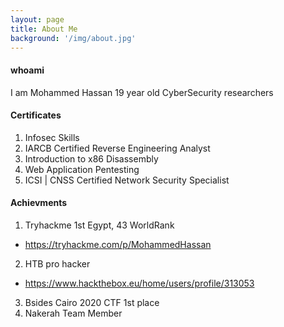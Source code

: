 ```yaml
---
layout: page
title: About Me
background: '/img/about.jpg'
---
```


#### whoami
I am Mohammed Hassan 19 year old CyberSecurity researchers

#### Certificates
1. Infosec Skills
  1. IARCB Certified Reverse Engineering Analyst 
  2. Introduction to x86 Disassembly
  3. Web Application Pentesting
2. ICSI | CNSS Certified Network Security Specialist

#### Achievments
1. Tryhackme 1st Egypt, 43 WorldRank
  * https://tryhackme.com/p/MohammedHassan
2. HTB pro hacker
  * https://www.hackthebox.eu/home/users/profile/313053
3. Bsides Cairo 2020 CTF 1st place
4. Nakerah Team Member
